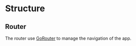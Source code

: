 # Structure

## Router
The router use [GoRouter](https://pub.dev/documentation/go_router/latest/topics/Get%20started-topic.html) to manage the navigation of the app.